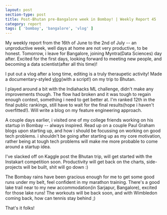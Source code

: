 ```yaml
---
layout: post
section-type: post
title: Post-Bhutan pre-Bangalore week in Bombay! | Weekly Report 45
category: report
tags: [ 'bombay', 'bangalore', 'vlog' ]
---
```


My weekly report from the 16th of June to the 2nd of July -- an unproductive week, well days at home are not very productive, to be honest. Tomorrow, i leave for Bangalore, joining Myntra(Data Sciences) day after. Excited for the first days, looking forward to meeting new people, and becoming a data scientist(after all this time)!

I put out a vlog after a long time, editing is a truly theraupetic activity! Made a documentary-styled [vlog](https://shubh24.github.io/shubh24.github.com/travel/2017/06/27/Bhutan-An-overload-of-culture-shocks!.html)(with a script!) on my trip to Bhutan. 

I played around a bit with the Indiahacks ML challenge, didn't make any improvements though. The flow had broken and it was tough to regain enough context, something i need to get better at. I'm ranked 12th in the final public rankings, still have to wait for the final results(hope i haven't overfitted!). Will write a blog on my feature engineering approach. 

A couple days earlier, i visited one of my college friends working on his startup in Bombay -- always inspired. Read up on a couple Paul Graham blogs upon starting up, and how i should be focussing on working on good tech problems. i shouldn't be going after starting up as my core motivation, rather being at tough tech problems will make me more probable to come around a startup idea. 

I've slacked off on Kaggle post the Bhutan trip, will get started with the Instakart competition soon. Productivity will get back on the charts, side-projects will be built, shit will go down :)

The Bombay rains have been gracious enough for me to get some good runs under my belt, feel confident in my marathon training. There's a good lake trail near to my new accommodation(in Sarjapur, Bangalore), excited for those lake runs! The workouts will be back soon, and with Wimbledon coming back, how can tennis stay behind ;)

That's it folks!